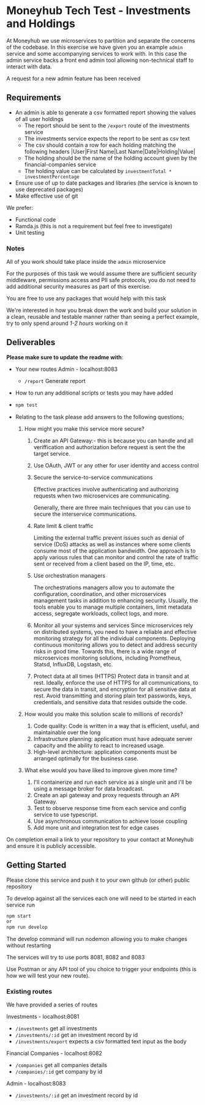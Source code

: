 # Moneyhub Tech Test - Investments and Holdings

At Moneyhub we use microservices to partition and separate the concerns of the codebase. In this exercise we have given you an example `admin` service and some accompanying services to work with. In this case the admin service backs a front end admin tool allowing non-technical staff to interact with data.

A request for a new admin feature has been received

## Requirements

- An admin is able to generate a csv formatted report showing the values of all user holdings
  - The report should be sent to the `/export` route of the investments service
  - The investments service expects the report to be sent as csv text
  - The csv should contain a row for each holding matching the following headers
    |User|First Name|Last Name|Date|Holding|Value|
  - The holding should be the name of the holding account given by the financial-companies service
  - The holding value can be calculated by `investmentTotal * investmentPercentage`
- Ensure use of up to date packages and libraries (the service is known to use deprecated packages)
- Make effective use of git

We prefer:

- Functional code
- Ramda.js (this is not a requirement but feel free to investigate)
- Unit testing

### Notes

All of you work should take place inside the `admin` microservice

For the purposes of this task we would assume there are sufficient security middleware, permissions access and PII safe protocols, you do not need to add additional security measures as part of this exercise.

You are free to use any packages that would help with this task

We're interested in how you break down the work and build your solution in a clean, reusable and testable manner rather than seeing a perfect example, try to only spend around _1-2 hours_ working on it

## Deliverables

**Please make sure to update the readme with**:

- Your new routes
  Admin - localhost:8083
  - `/report` Generate report
- How to run any additional scripts or tests you may have added
- ```bash
  npm test
  ```
- Relating to the task please add answers to the following questions;

  1. How might you make this service more secure?

     1. Create an API Gateway:- this is because you can handle and all veriffication and authorization before request is sent the the target service.

     2. Use OAuth, JWT or any other for user identity and access control

     3. Secure the service-to-service communications

        Effective practices involve authenticating and authorizing requests when two microservices are communicating.

        Generally, there are three main techniques that you can use to secure the interservice communications.

     4. Rate limit & client traffic

        Limiting the external traffic prevent issues such as denial of service (DoS) attacks as well as
        instances where some clients consume most of the application bandwidth. One approach is to apply
        various rules that can monitor and control the rate of traffic sent or received from a client based on the IP, time, etc.

     5. Use orchestration managers

        The orchestrations managers allow you to automate the configuration, coordination, and other microservices management
        tasks in addition to enhancing security. Usually, the tools enable you to manage multiple containers, limit metadata access,
        segregate workloads, collect logs, and more.

     6. Monitor all your systems and services
        Since microservices rely on distributed systems, you need to have a reliable and effective monitoring strategy for all the individual components.
        Deploying continuous monitoring allows you to detect and address security risks in good time. Towards this, there is a wide range of microservices
        monitoring solutions, including Prometheus, Statsd, InfluxDB, Logstash, etc.

     7. Protect data at all times (HTTPS)
        Protect data in transit and at rest. Ideally, enforce the use of HTTPS for all communications, to secure the data in transit, and encryption for all
        sensitive data at rest.
        Avoid transmitting and storing plain text passwords, keys, credentials, and sensitive data that resides outside the code.

  2. How would you make this solution scale to millions of records?

     1. Code quality: Code is written in a way that is efficient, useful, and maintainable over the long
     2. Infrastructure planning: application must have adequate server capacity and the ability to react to increased usage.
     3. High-level architecture: application components must be arranged optimally for the business case.

  3. What else would you have liked to improve given more time?
     1. I'll containerize and run each service as a single unit and i'll be using a message broker for data broadcast.
     2. Create an api gateway and proxy requests through an API Gateway.
     3. Test to observe response time from each service and config service to use typescript.
     4. Use asynchronous communication to achieve loose coupling
     5. Add more unit and integration test for edge cases

On completion email a link to your repository to your contact at Moneyhub and ensure it is publicly accessible.

## Getting Started

Please clone this service and push it to your own github (or other) public repository

To develop against all the services each one will need to be started in each service run

```bash
npm start
or
npm run develop
```

The develop command will run nodemon allowing you to make changes without restarting

The services will try to use ports 8081, 8082 and 8083

Use Postman or any API tool of you choice to trigger your endpoints (this is how we will test your new route).

### Existing routes

We have provided a series of routes

Investments - localhost:8081

- `/investments` get all investments
- `/investments/:id` get an investment record by id
- `/investments/export` expects a csv formatted text input as the body

Financial Companies - localhost:8082

- `/companies` get all companies details
- `/companies/:id` get company by id

Admin - localhost:8083

- `/investments/:id` get an investment record by id
